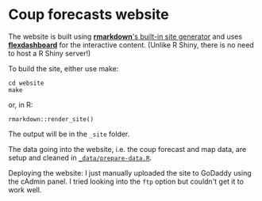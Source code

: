Coup forecasts website
======================

The website is built using [**rmarkdown**'s built-in site generator](https://bookdown.org/yihui/rmarkdown/rmarkdown-site.html) and uses [**flexdashboard**](https://rmarkdown.rstudio.com/flexdashboard/) for the interactive content. (Unlike R Shiny, there is no need to host a R Shiny server!)

To build the site, either use make:

```
cd website
make
```

or, in R:

```
rmarkdown::render_site()
```

The output will be in the `_site` folder. 

The data going into the website, i.e. the coup forecast and map data, are setup and cleaned in [`_data/prepare-data.R`](_data/prepare-data.R). 

Deploying the website: I just manually uploaded the site to GoDaddy using the cAdmin panel. I tried looking into the `ftp` option but couldn't get it to work well. 


